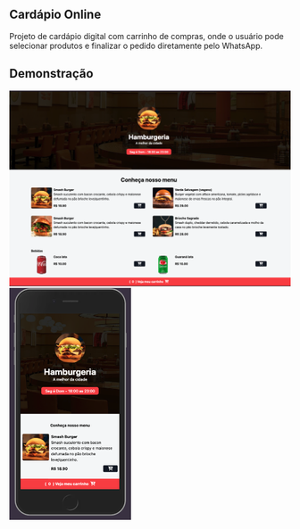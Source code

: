 ## Cardápio Online

Projeto de cardápio digital com carrinho de compras, onde o usuário pode selecionar produtos e finalizar o pedido diretamente pelo WhatsApp.

## Demonstração

<p >
  <img src="./assets/preview-desktop.png" width="600" alt="Layout Desktop">
  <img src="./assets/preview-mobile.png" width="218" alt="Layout Mobile">
</p>
